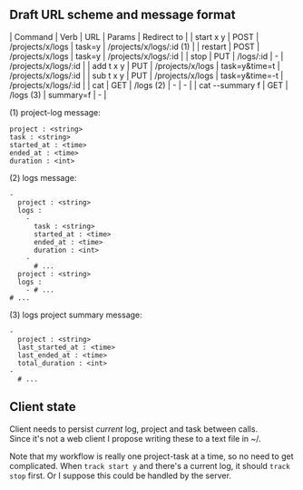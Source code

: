 ## Draft URL scheme and message format

| Command         | Verb | URL                   | Params         | Redirect to              |
| start x y       | POST | /projects/x/logs      | task=y         | /projects/x/logs/:id (1) |
| restart         | POST | /projects/x/logs      | task=y         | /projects/x/logs/:id     |
| stop            | PUT  | /logs/:id             | -              | /projects/x/logs/:id     |
| add t x y       | PUT  | /projects/x/logs      | task=y&time=t  | /projects/x/logs/:id     |
| sub t x y       | PUT  | /projects/x/logs      | task=y&time=-t | /projects/x/logs/:id     |
| cat             | GET  | /logs (2)             | -              | -                        |
| cat --summary f | GET  | /logs (3)             | summary=f      | -                        |

(1) project-log message:

    project : <string>
    task : <string>
    started_at : <time>
    ended_at : <time>
    duration : <int>
    
(2) logs message:

    -
      project : <string>
      logs :
        - 
          task : <string>
          started_at : <time>
          ended_at : <time>
          duration : <int>
        -
          # ...
      project : <string>
      logs :
        - # ...
    # ...
    
(3) logs project summary message:

    -
      project : <string>
      last_started_at : <time>
      last_ended_at : <time>
      total_duration : <int>
    -
      # ...
      
      
## Client state

Client needs to persist _current_ log, project and task between calls.  
Since it's not a web client I propose writing these to a text file in ~/.

Note that my workflow is really one project-task at a time, so no need to get complicated.
When `track start y` and there's a current log, it should `track stop` first.
Or I suppose this could be handled by the server.
